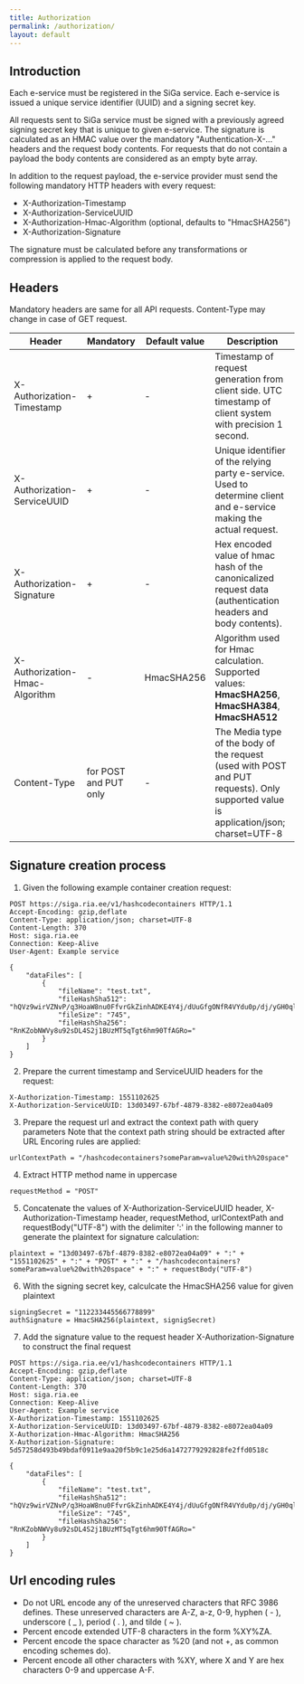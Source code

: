 ```yaml
---
title: Authorization
permalink: /authorization/
layout: default
---
```


## Introduction

Each e-service must be registered in the SiGa service. Each e-service is issued a unique service identifier (UUID) and a signing secret key.

All requests sent to SiGa service must be signed with a previously agreed signing secret key that is unique to given e-service. The signature is calculated as an HMAC value over the mandatory "Authentication-X-..." headers and the request body contents. For requests that do not contain a payload the body contents are considered as an empty byte array.

In addition to the request payload, the e-service provider must send the following mandatory HTTP headers with every request:

* X-Authorization-Timestamp
* X-Authorization-ServiceUUID
* X-Authorization-Hmac-Algorithm (optional, defaults to "HmacSHA256")
* X-Authorization-Signature

The signature must be calculated before any transformations or compression is applied to the request body.

## Headers

Mandatory headers are same for all API requests. Content-Type may change in case of GET request.

| **Header** | **Mandatory** | **Default value** | **Description** | 
|------------|---------------|-------------------|-----------------|
| X-Authorization-Timestamp | + | - | Timestamp of request generation from client side. UTC timestamp of client system with precision 1 second. |
| X-Authorization-ServiceUUID | + | - |	Unique identifier of the relying party e-service. Used to determine client and e-service making the actual request. |
| X-Authorization-Signature | + | - | Hex encoded value of hmac hash of the canonicalized request data (authentication headers and body contents). |
| X-Authorization-Hmac-Algorithm | - | HmacSHA256 |	Algorithm used for Hmac calculation. Supported values: **HmacSHA256**, **HmacSHA384**, **HmacSHA512** |
| Content-Type | for POST and PUT only | - | The Media type of the body of the request (used with POST and PUT requests). Only supported value is application/json; charset=UTF-8 |

## Signature creation process

1) Given the following example container creation request:

~~~
POST https://siga.ria.ee/v1/hashcodecontainers HTTP/1.1
Accept-Encoding: gzip,deflate
Content-Type: application/json; charset=UTF-8
Content-Length: 370
Host: siga.ria.ee
Connection: Keep-Alive
User-Agent: Example service

{
    "dataFiles": [
        {
            "fileName": "test.txt",
            "fileHashSha512": "hQVz9wirVZNvP/q3HoaW8nu0FfvrGkZinhADKE4Y4j/dUuGfgONfR4VYdu0p/dj/yGH0qlE0FGsmUB2N3oLuhA==",
            "fileSize": "745",
            "fileHashSha256": "RnKZobNWVy8u92sDL4S2j1BUzMT5qTgt6hm90TfAGRo="
        }
    ]
}
~~~

2) Prepare the current timestamp and ServiceUUID headers for the request:

~~~
X-Authorization-Timestamp: 1551102625
X-Authorization-ServiceUUID: 13d03497-67bf-4879-8382-e8072ea04a09
~~~

3) Prepare the request url and extract the context path with query parameters
Note that the context path string should be extracted after URL Encoring rules are applied:

~~~
urlContextPath = "/hashcodecontainers?someParam=value%20with%20space"
~~~

4) Extract HTTP method name in uppercase

~~~
requestMethod = "POST"
~~~

5) Concatenate the values of X-Authorization-ServiceUUID header, X-Authorization-Timestamp header, requestMethod, urlContextPath and requestBody("UTF-8") with the delimiter ':' in the following manner to generate the plaintext for signature calculation:

~~~
plaintext = "13d03497-67bf-4879-8382-e8072ea04a09" + ":" + "1551102625" + ":" + "POST" + ":" + "/hashcodecontainers?someParam=value%20with%20space" + ":" + requestBody("UTF-8")
~~~

6) With the signing secret key, calculcate the HmacSHA256 value for given plaintext

~~~
signingSecret = "112233445566778899"
authSignature = HmacSHA256(plaintext, signigSecret)
~~~

7) Add the signature value to the request header X-Authorization-Signature to construct the final request

~~~
POST https://siga.ria.ee/v1/hashcodecontainers HTTP/1.1
Accept-Encoding: gzip,deflate
Content-Type: application/json; charset=UTF-8
Content-Length: 370
Host: siga.ria.ee
Connection: Keep-Alive
User-Agent: Example service
X-Authorization-Timestamp: 1551102625
X-Authorization-ServiceUUID: 13d03497-67bf-4879-8382-e8072ea04a09
X-Authorization-Hmac-Algorithm: HmacSHA256
X-Authorization-Signature: 5d57258d493b49bdaf0911e9aa20f5b9c1e25d6a1472779292828fe2ffd0518c

{
    "dataFiles": [
        {
            "fileName": "test.txt",
            "fileHashSha512": "hQVz9wirVZNvP/q3HoaW8nu0FfvrGkZinhADKE4Y4j/dUuGfgONfR4VYdu0p/dj/yGH0qlE0FGsmUB2N3oLuhA==",
            "fileSize": "745",
            "fileHashSha256": "RnKZobNWVy8u92sDL4S2j1BUzMT5qTgt6hm90TfAGRo="
        }
    ]
}
~~~

## Url encoding rules

* Do not URL encode any of the unreserved characters that RFC 3986 defines. These unreserved characters are A-Z, a-z, 0-9, hyphen ( - ), underscore ( _ ), period ( . ), and tilde ( ~ ).
* Percent encode extended UTF-8 characters in the form %XY%ZA.
* Percent encode the space character as %20 (and not +, as common encoding schemes do).
* Percent encode all other characters with %XY, where X and Y are hex characters 0-9 and uppercase A-F.